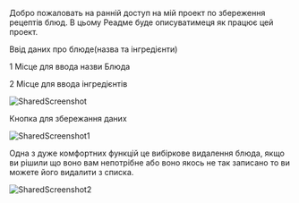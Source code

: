 Добро пожаловать на ранній доступ на мій проект по збереження рецептів блюд.
В цьому Реадме  буде описуватимеця як працює цей проект.



Ввід даних про блюде(назва та інгредієнти)

1 Місце для ввода назви Блюда

2 Місце для ввода інгредієнтів

![SharedScreenshot](https://github.com/user-attachments/assets/bab8573f-3371-4c27-91c6-f21d1859946c)

Кнопка для збережання даних

![SharedScreenshot1](https://github.com/user-attachments/assets/94e6f216-8171-4829-bc19-40e22c0b450a)


Одна з дуже комфортних функцій це вибіркове видалення блюда,
якщо ви рішили що воно вам непотрібне або воно якось не так записано
то ви можете його видалити з списка.

![SharedScreenshot2](https://github.com/user-attachments/assets/2dd800e6-2dda-4e08-a8f1-7cb1676bb06b)


